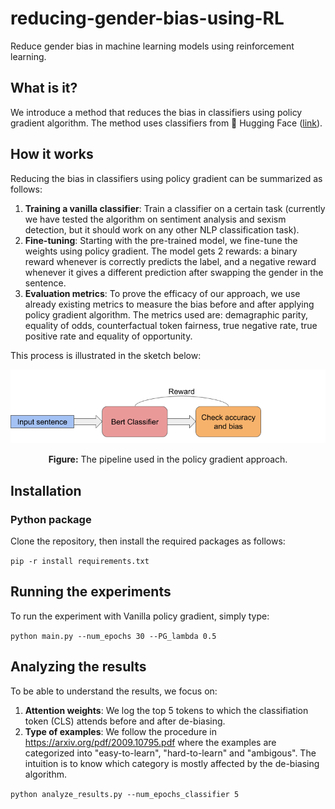 # reducing-gender-bias-using-RL
Reduce gender bias in machine learning models using reinforcement learning.

## What is it?
We introduce a method that reduces the bias in classifiers using policy gradient algorithm. The method uses classifiers from 🤗 Hugging Face ([link](https://github.com/huggingface/transformers)). 

## How it works
Reducing the bias in classifiers using policy gradient can be summarized as follows:

1. **Training a vanilla classifier**: Train a classifier on a certain task (currently we have tested the algorithm on sentiment analysis and sexism detection, but it should work on any other NLP classification task).
2. **Fine-tuning**: Starting with the pre-trained model, we fine-tune the weights using policy gradient. The model gets 2 rewards: a binary reward whenever is correctly predicts the label, and a negative reward whenever it gives a different prediction after swapping the gender in the sentence.
3. **Evaluation metrics**: To prove the efficacy of our approach, we use already existing metrics to measure the bias before and after applying policy gradient algorithm. The metrics used are: demagraphic parity, equality of odds, counterfactual token fairness, true negative rate, true positive rate and equality of opportunity.

This process is illustrated in the sketch below:


<div style="text-align: center">
<img src="images/policy_gradient_algorithm.png" width="600">
<p style="text-align: center;"> <b>Figure:</b> The pipeline used in the policy gradient approach. </p>
</div>

## Installation

### Python package
Clone the repository, then install the required packages as follows:

`pip -r install requirements.txt`

## Running the experiments

To run the experiment with Vanilla policy gradient, simply type:

`python main.py --num_epochs 30 --PG_lambda 0.5 `


## Analyzing the results

To be able to understand the results, we focus on:

1. **Attention weights**: We log the top 5 tokens to which the classifiation token (CLS) attends before and after de-biasing.
2. **Type of examples**: We follow the procedure in https://arxiv.org/pdf/2009.10795.pdf where the examples
    are categorized into "easy-to-learn", "hard-to-learn" and "ambigous". The intuition is to know which category is mostly affected by the de-biasing algorithm.

`python analyze_results.py --num_epochs_classifier 5 `
